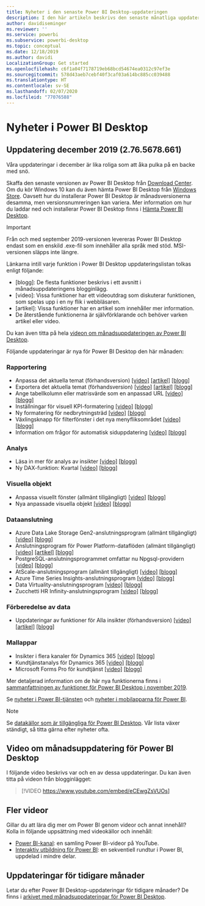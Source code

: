 ```yaml
---
title: Nyheter i den senaste Power BI Desktop-uppdateringen
description: I den här artikeln beskrivs den senaste månatliga uppdateringen för Power BI Desktop i detalj.
author: davidiseminger
ms.reviewer: ''
ms.service: powerbi
ms.subservice: powerbi-desktop
ms.topic: conceptual
ms.date: 12/18/2019
ms.author: davidi
LocalizationGroup: Get started
ms.openlocfilehash: c6f1a04f7178719eb68bcd54674ea0312c97ef3e
ms.sourcegitcommit: 578d43aeb7cebf40f3caf03a614bc885cc039488
ms.translationtype: HT
ms.contentlocale: sv-SE
ms.lasthandoff: 02/07/2020
ms.locfileid: "77076588"
---
```

# <a name="whats-new-in-power-bi-desktop"></a>Nyheter i Power BI Desktop


## <a name="december-2019-update-2765678661"></a>Uppdatering december 2019 (2.76.5678.661)

Våra uppdateringar i december är lika roliga som att åka pulka på en backe med snö. 

Skaffa den senaste versionen av Power BI Desktop från [Download Center](https://www.microsoft.com/download/details.aspx?id=58494). Om du kör Windows 10 kan du även hämta Power BI Desktop från [Windows Store](https://aka.ms/pbidesktopstore). Oavsett hur du installerar Power BI Desktop är månadsversionerna desamma, men versionsnumreringen kan variera. Mer information om hur du laddar ned och installerar Power BI Desktop finns i [Hämta Power BI Desktop](desktop-get-the-desktop.md). 

> [!IMPORTANT]
> Från och med september 2019-versionen levereras Power BI Desktop endast som en enskild .exe-fil som innehåller alla språk med stöd. MSI-versionen släpps inte längre.


Länkarna intill varje funktion i Power BI Desktop uppdateringslistan tolkas enligt följande:

* \[blogg\]: De flesta funktioner beskrivs i ett avsnitt i månadsuppdateringens blogginlägg.
* \[video\]: Vissa funktioner har ett videoutdrag som diskuterar funktionen, som spelas upp i en ny flik i webbläsaren.
* \[artikel\]: Vissa funktioner har en artikel som innehåller mer information.
* De återstående funktionerna är självförklarande och behöver varken artikel eller video.

Du kan även titta på hela [videon om månadsuppdateringen av Power BI Desktop](#power-bi-desktop-monthly-update-video).

Följande uppdateringar är nya för Power BI Desktop den här månaden:


### <a name="reporting"></a>Rapportering
* Anpassa det aktuella temat (förhandsversion) [[video]](https://youtu.be/eCEwgZsVUOs?t=10)  [[artikel]](desktop-report-themes.md#create-and-customize-a-theme-in-power-bi-desktop-preview)  [[blogg]](https://powerbi.microsoft.com/blog/power-bi-desktop-december-2019-feature-summary/#customizeTheme) 
* Exportera det aktuella temat (förhandsversion) [[video]](https://youtu.be/eCEwgZsVUOs?t=242)  [[artikel]](desktop-report-themes.md#export-report-themes-preview)  [[blogg]](https://powerbi.microsoft.com/blog/power-bi-desktop-december-2019-feature-summary/#exportTheme) 
* Ange tabellkolumn eller matrisvärde som en anpassad URL [[video]](https://youtu.be/eCEwgZsVUOs?t=277)  [[blogg]](https://powerbi.microsoft.com/blog/power-bi-desktop-december-2019-feature-summary/#customURL) 
* Inställningar för visuell KPI-formatering [[video]](https://youtu.be/eCEwgZsVUOs?t=354)  [[blogg]](https://powerbi.microsoft.com/blog/power-bi-desktop-december-2019-feature-summary/#KPI) 
* Ny formatering för nedbrytningsträd [[video]](https://youtu.be/eCEwgZsVUOs?t=442)  [[blogg]](https://powerbi.microsoft.com/blog/power-bi-desktop-december-2019-feature-summary/#decomp) 
* Växlingsknapp för filterfönster i det nya menyfliksområdet [[video]](https://youtu.be/eCEwgZsVUOs?t=599)    [[blogg]](https://powerbi.microsoft.com/blog/power-bi-desktop-december-2019-feature-summary/#filterToggle) 
* Information om frågor för automatisk siduppdatering [[video]](https://youtu.be/eCEwgZsVUOs?t=717)  [[blogg]](https://powerbi.microsoft.com/blog/power-bi-desktop-december-2019-feature-summary/#APR) 


### <a name="analytics"></a>Analys
* Läsa in mer för analys av insikter [[video]](https://youtu.be/eCEwgZsVUOs?t=831)  [[blogg]](https://powerbi.microsoft.com/blog/power-bi-desktop-december-2019-feature-summary/#moreAI) 
* Ny DAX-funktion: Kvartal [[video]](https://youtu.be/eCEwgZsVUOs?t=855)  [[blogg]](https://powerbi.microsoft.com/blog/power-bi-desktop-december-2019-feature-summary/#quarter) 


### <a name="visuals"></a>Visuella objekt
* Anpassa visuellt fönster (allmänt tillgängligt) [[video]](https://youtu.be/eCEwgZsVUOs?t=865)  [[blogg]](https://powerbi.microsoft.com/blog/power-bi-desktop-december-2019-feature-summary/#personalizeViz) 
* Nya anpassade visuella objekt [[video]](https://youtu.be/eCEwgZsVUOs?t=886)  [[blogg]](https://powerbi.microsoft.com/blog/power-bi-desktop-december-2019-feature-summary/#xViz) 


### <a name="data-connectivity"></a>Dataanslutning
* Azure Data Lake Storage Gen2-anslutningsprogram (allmänt tillgängligt) [[video]](https://youtu.be/eCEwgZsVUOs?t=2151)  [[blogg]](https://powerbi.microsoft.com/blog/power-bi-desktop-december-2019-feature-summary/) 
* Anslutningsprogram för Power Platform-dataflöden (allmänt tillgängligt) [[video]](https://youtu.be/eCEwgZsVUOs?t=2180)  [[artikel]](service-edit-sap-variables.md)  [[blogg]](https://powerbi.microsoft.com/blog/power-bi-desktop-december-2019-feature-summary/#ADLS) 
* PostgreSQL-anslutningsprogrammet omfattar nu Npgsql-providern [[video]](https://youtu.be/eCEwgZsVUOs?t=2220)  [[blogg]](https://powerbi.microsoft.com/blog/power-bi-desktop-december-2019-feature-summary/#PostgreSQL) 
* AtScale-anslutningsprogram (allmänt tillgängligt) [[video]](https://youtu.be/eCEwgZsVUOs?t=2245)  [[blogg]](https://powerbi.microsoft.com/blog/power-bi-desktop-december-2019-feature-summary/#AtScale) 
* Azure Time Series Insights-anslutningsprogram [[video]](https://youtu.be/eCEwgZsVUOs?t=2261)  [[blogg]](https://powerbi.microsoft.com/blog/power-bi-desktop-december-2019-feature-summary/#ATS) 
* Data Virtuality-anslutningsprogram [[video]](https://youtu.be/eCEwgZsVUOs?t=2294)  [[blogg]](https://powerbi.microsoft.com/blog/power-bi-desktop-december-2019-feature-summary/#DataVirt) 
* Zucchetti HR Infinity-anslutningsprogram [[video]](https://youtu.be/eCEwgZsVUOs?t=2345)  [[blogg]](https://powerbi.microsoft.com/blog/power-bi-desktop-december-2019-feature-summary/#Zucchetti) 


### <a name="data-preparation"></a>Förberedelse av data
* Uppdateringar av funktioner för Alla insikter (förhandsversion) [[video]](https://youtu.be/eCEwgZsVUOs?t=2366)  [[artikel]](desktop-ai-insights.md)  [[blogg]](https://powerbi.microsoft.com/blog/power-bi-desktop-december-2019-feature-summary/#AIfunc) 


### <a name="template-apps"></a>Mallappar
* Insikter i flera kanaler för Dynamics 365  [[video]](https://youtu.be/eCEwgZsVUOs?t=2416)  [[blogg]](https://powerbi.microsoft.com/blog/power-bi-desktop-december-2019-feature-summary/#Omni) 
* Kundtjänstanalys för Dynamics 365  [[video]](https://youtu.be/eCEwgZsVUOs?t=2500)  [[blogg]](https://powerbi.microsoft.com/blog/power-bi-desktop-december-2019-feature-summary/#CS)
* Microsoft Forms Pro för kundtjänst  [[video]](https://youtu.be/eCEwgZsVUOs?t=2525)  [[blogg]](https://powerbi.microsoft.com/blog/power-bi-desktop-december-2019-feature-summary/#Forms) 


Mer detaljerad information om de här nya funktionerna finns i [sammanfattningen av funktioner för Power BI Desktop i november 2019](https://powerbi.microsoft.com/blog/power-bi-desktop-december-2019-feature-summary/).

Se [nyheter i Power BI-tjänsten](service-whats-new.md) och [nyheter i mobilapparna för Power BI](consumer/mobile/mobile-whats-new-in-the-mobile-apps.md).

> [!NOTE]
> Se [datakällor som är tillgängliga för Power BI Desktop](desktop-data-sources.md). Vår lista växer ständigt, så titta gärna efter nyheter ofta.


## <a name="power-bi-desktop-monthly-update-video"></a>Video om månadsuppdatering för Power BI Desktop
I följande video beskrivs var och en av dessa uppdateringar. Du kan även titta på videon från blogginlägget:

> [!VIDEO https://www.youtube.com/embed/eCEwgZsVUOs]


## <a name="more-videos"></a>Fler videor

Gillar du att lära dig mer om Power BI genom videor och annat innehåll? Kolla in följande uppsättning med videokällor och innehåll:

-   [Power BI-kanal](https://www.youtube.com/user/mspowerbi): en samling Power BI-videor på YouTube.
-   [Interaktiv utbildning för Power BI](https://powerbi.microsoft.com/guided-learning/): en sekventiell rundtur i Power BI, uppdelad i mindre delar.

## <a name="updates-for-previous-months"></a>Uppdateringar för tidigare månader

Letar du efter Power BI Desktop-uppdateringar för tidigare månader? De finns i [arkivet med månadsuppdateringar för Power BI Desktop](desktop-latest-update-archive.md).
